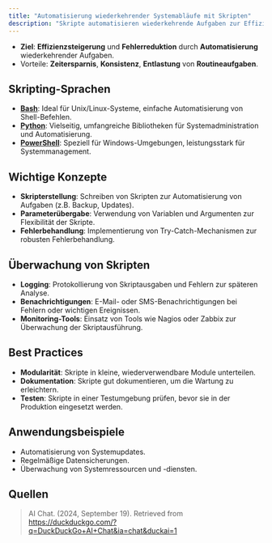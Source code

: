 ```yaml
---
title: "Automatisierung wiederkehrender Systemabläufe mit Skripten"
description: "Skripte automatisieren wiederkehrende Aufgaben zur Effizienzsteigerung und Fehlerreduktion. Sprachen wie Bash, Python und PowerShell werden verwendet, mit Konzepten wie Parameterübergabe und Fehlerbehandlung. Überwachung erfolgt durch Logging und Monitoring-Tools."
---
```


- **Ziel**: **Effizienzsteigerung** und **Fehlerreduktion** durch **Automatisierung** wiederkehrender Aufgaben.  
- Vorteile: **Zeitersparnis**, **Konsistenz**, **Entlastung** von **Routineaufgaben**.

## Skripting-Sprachen
- **[Bash](lerninhalte/bash)**: Ideal für Unix/Linux-Systeme, einfache Automatisierung von Shell-Befehlen.  
- **[Python](lerninhalte/python)**: Vielseitig, umfangreiche Bibliotheken für Systemadministration und Automatisierung.  
- **[PowerShell](lerninhalte/powershell)**: Speziell für Windows-Umgebungen, leistungsstark für Systemmanagement.

## Wichtige Konzepte
- **Skripterstellung**: Schreiben von Skripten zur Automatisierung von Aufgaben (z.B. Backup, Updates).  
- **Parameterübergabe**: Verwendung von Variablen und Argumenten zur Flexibilität der Skripte.  
- **Fehlerbehandlung**: Implementierung von Try-Catch-Mechanismen zur robusten Fehlerbehandlung.

## Überwachung von Skripten
- **Logging**: Protokollierung von Skriptausgaben und Fehlern zur späteren Analyse.  
- **Benachrichtigungen**: E-Mail- oder SMS-Benachrichtigungen bei Fehlern oder wichtigen Ereignissen.  
- **Monitoring-Tools**: Einsatz von Tools wie Nagios oder Zabbix zur Überwachung der Skriptausführung.

## Best Practices
- **Modularität**: Skripte in kleine, wiederverwendbare Module unterteilen.  
- **Dokumentation**: Skripte gut dokumentieren, um die Wartung zu erleichtern.  
- **Testen**: Skripte in einer Testumgebung prüfen, bevor sie in der Produktion eingesetzt werden.

## Anwendungsbeispiele
- Automatisierung von Systemupdates.  
- Regelmäßige Datensicherungen.  
- Überwachung von Systemressourcen und -diensten.

## Quellen

> AI Chat. (2024, September 19). Retrieved from https://duckduckgo.com/?q=DuckDuckGo+AI+Chat&ia=chat&duckai=1
